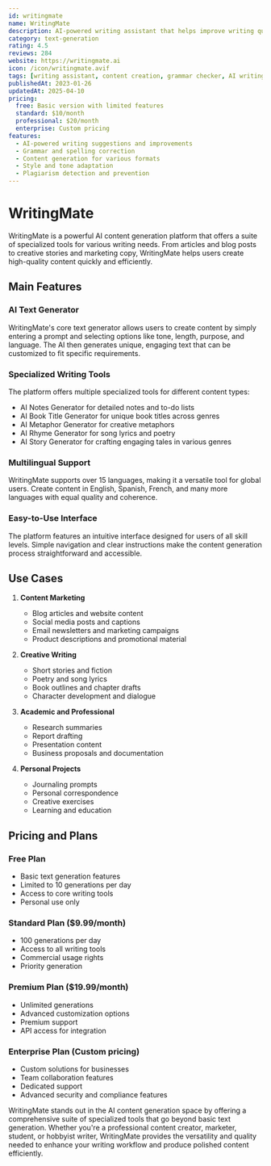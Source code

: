 ```yaml
---
id: writingmate
name: WritingMate
description: AI-powered writing assistant that helps improve writing quality, streamline content creation, and enhance productivity
category: text-generation
rating: 4.5
reviews: 284
website: https://writingmate.ai
icon: /icon/writingmate.avif
tags: [writing assistant, content creation, grammar checker, AI writing, productivity]
publishedAt: 2023-01-26
updatedAt: 2025-04-10
pricing:
  free: Basic version with limited features
  standard: $10/month
  professional: $20/month
  enterprise: Custom pricing
features:
  - AI-powered writing suggestions and improvements
  - Grammar and spelling correction
  - Content generation for various formats
  - Style and tone adaptation
  - Plagiarism detection and prevention
---
```


# WritingMate

WritingMate is a powerful AI content generation platform that offers a suite of specialized tools for various writing needs. From articles and blog posts to creative stories and marketing copy, WritingMate helps users create high-quality content quickly and efficiently.

## Main Features

### AI Text Generator
WritingMate's core text generator allows users to create content by simply entering a prompt and selecting options like tone, length, purpose, and language. The AI then generates unique, engaging text that can be customized to fit specific requirements.

### Specialized Writing Tools
The platform offers multiple specialized tools for different content types:
- AI Notes Generator for detailed notes and to-do lists
- AI Book Title Generator for unique book titles across genres
- AI Metaphor Generator for creative metaphors
- AI Rhyme Generator for song lyrics and poetry
- AI Story Generator for crafting engaging tales in various genres

### Multilingual Support
WritingMate supports over 15 languages, making it a versatile tool for global users. Create content in English, Spanish, French, and many more languages with equal quality and coherence.

### Easy-to-Use Interface
The platform features an intuitive interface designed for users of all skill levels. Simple navigation and clear instructions make the content generation process straightforward and accessible.

## Use Cases

1. **Content Marketing**
   - Blog articles and website content
   - Social media posts and captions
   - Email newsletters and marketing campaigns
   - Product descriptions and promotional material

2. **Creative Writing**
   - Short stories and fiction
   - Poetry and song lyrics
   - Book outlines and chapter drafts
   - Character development and dialogue

3. **Academic and Professional**
   - Research summaries
   - Report drafting
   - Presentation content
   - Business proposals and documentation

4. **Personal Projects**
   - Journaling prompts
   - Personal correspondence
   - Creative exercises
   - Learning and education

## Pricing and Plans

### Free Plan
- Basic text generation features
- Limited to 10 generations per day
- Access to core writing tools
- Personal use only

### Standard Plan ($9.99/month)
- 100 generations per day
- Access to all writing tools
- Commercial usage rights
- Priority generation

### Premium Plan ($19.99/month)
- Unlimited generations
- Advanced customization options
- Premium support
- API access for integration

### Enterprise Plan (Custom pricing)
- Custom solutions for businesses
- Team collaboration features
- Dedicated support
- Advanced security and compliance features

WritingMate stands out in the AI content generation space by offering a comprehensive suite of specialized tools that go beyond basic text generation. Whether you're a professional content creator, marketer, student, or hobbyist writer, WritingMate provides the versatility and quality needed to enhance your writing workflow and produce polished content efficiently. 